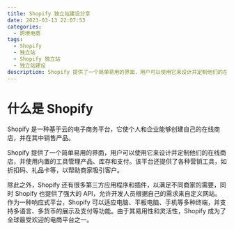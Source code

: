 ```yaml
---
title: Shopify 独立站建设分享
date: 2023-03-13 22:07:53
categories:
  - 跨境电商
tags:
  - Shopify
  - 独立站
  - Shopify 独立站
  - 独立站建设
description: Shopify 提供了一个简单易用的界面，用户可以使用它来设计并定制他们的在线商店，并使用内置的工具管理产品、库存和支付。该平台还提供了各种营销工具，如折扣码、礼品卡等，以帮助商家吸引客户。
---
```



# 什么是 Shopify

Shopify 是一种基于云的电子商务平台，它使个人和企业能够创建自己的在线商店，并在其中销售产品。

Shopify 提供了一个简单易用的界面，用户可以使用它来设计并定制他们的在线商店，并使用内置的工具管理产品、库存和支付。该平台还提供了各种营销工具，如折扣码、礼品卡等，以帮助商家吸引客户。

除此之外，Shopify 还有很多第三方应用程序和插件，以满足不同商家的需要，同时 Shopify 也提供了强大的 API，允许开发人员根据自己的需求来自定义网站。作为一种响应式平台，Shopify 可以适应电脑、平板电脑、手机等多种终端，并支持多语言、多货币的展示及支付等功能。由于其易用性和灵活性，Shopify 成为了全球最受欢迎的电商平台之一。
